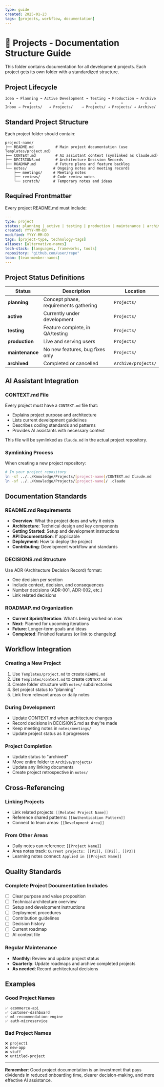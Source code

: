 ```yaml
---
type: guide
created: 2025-01-23
tags: [projects, workflow, documentation]
---
```

# 📁 Projects - Documentation Structure Guide

This folder contains documentation for all development projects. Each project gets its own folder with a standardized structure.

## Project Lifecycle

```
Idea → Planning → Active Development → Testing → Production → Archive
  ↓        ↓              ↓              ↓           ↓          ↓
Inbox → Projects/   → Projects/    → Projects/ → Projects/ → Archive/
```

## Standard Project Structure

Each project folder should contain:

```
project-name/
├── README.md          # Main project documentation (use Templates/project.md)
├── CONTEXT.md         # AI assistant context (symlinked as Claude.md)
├── DECISIONS.md       # Architecture Decision Records
├── ROADMAP.md         # Future plans and feature backlog
└── notes/            # Ongoing notes and meeting records
    ├── meetings/     # Meeting notes
    ├── reviews/      # Code review notes
    └── scratch/      # Temporary notes and ideas
```

## Required Frontmatter

Every project README.md must include:

```yaml
---
type: project
status: planning | active | testing | production | maintenance | archived
created: YYYY-MM-DD
modified: YYYY-MM-DD
tags: [project-type, technology-tags]
aliases: [alternative-names]
tech-stack: [languages, frameworks, tools]
repository: "github.com/user/repo"
team: [team-member-names]
---
```

## Project Status Definitions

| Status | Description | Location |
|--------|-------------|----------|
| **planning** | Concept phase, requirements gathering | `Projects/` |
| **active** | Currently under development | `Projects/` |
| **testing** | Feature complete, in QA/testing | `Projects/` |
| **production** | Live and serving users | `Projects/` |
| **maintenance** | No new features, bug fixes only | `Projects/` |
| **archived** | Completed or cancelled | `Archive/projects/` |

## AI Assistant Integration

### CONTEXT.md File
Every project must have a `CONTEXT.md` file that:
- Explains project purpose and architecture
- Lists current development guidelines
- Describes coding standards and patterns
- Provides AI assistants with necessary context

This file will be symlinked as `Claude.md` in the actual project repository.

### Symlinking Process
When creating a new project repository:

```bash
# In your project repository
ln -sf ../../Knowledge/Projects/[project-name]/CONTEXT.md Claude.md
ln -sf ../../Knowledge/Projects/[project-name]/ .claude
```

## Documentation Standards

### README.md Requirements
- **Overview**: What the project does and why it exists
- **Architecture**: Technical design and key components  
- **Getting Started**: Setup and development instructions
- **API Documentation**: If applicable
- **Deployment**: How to deploy the project
- **Contributing**: Development workflow and standards

### DECISIONS.md Structure
Use ADR (Architecture Decision Record) format:
- One decision per section
- Include context, decision, and consequences
- Number decisions (ADR-001, ADR-002, etc.)
- Link related decisions

### ROADMAP.md Organization
- **Current Sprint/Iteration**: What's being worked on now
- **Next**: Planned for upcoming iterations  
- **Future**: Longer-term goals and ideas
- **Completed**: Finished features (or link to changelog)

## Workflow Integration

### Creating a New Project
1. Use `Templates/project.md` to create `README.md`
2. Use `Templates/context.md` to create `CONTEXT.md`
3. Create folder structure with `notes/` subdirectories
4. Set project status to "planning"
5. Link from relevant areas or daily notes

### During Development
- Update CONTEXT.md when architecture changes
- Record decisions in DECISIONS.md as they're made
- Keep meeting notes in `notes/meetings/`
- Update project status as it progresses

### Project Completion
- Update status to "archived"  
- Move entire folder to `Archive/projects/`
- Update any linking documents
- Create project retrospective in `notes/`

## Cross-Referencing

### Linking Projects
- Link related projects: `[[Related Project Name]]`
- Reference shared patterns: `[[Authentication Pattern]]`
- Connect to team areas: `[[Development Area]]`

### From Other Areas
- Daily notes can reference: `[[Project Name]]`
- Area notes track: `Current projects: [[P1]], [[P2]], [[P3]]`
- Learning notes connect: `Applied in [[Project Name]]`

## Quality Standards

### Complete Project Documentation Includes
- [ ] Clear purpose and value proposition
- [ ] Technical architecture overview
- [ ] Setup and development instructions
- [ ] Deployment procedures
- [ ] Contribution guidelines
- [ ] Decision history
- [ ] Current roadmap
- [ ] AI context file

### Regular Maintenance
- **Monthly**: Review and update project status
- **Quarterly**: Update roadmaps and archive completed projects
- **As needed**: Record architectural decisions

## Examples

### Good Project Names
```
✅ ecommerce-api
✅ customer-dashboard  
✅ ml-recommendation-engine
✅ auth-microservice
```

### Bad Project Names
```
❌ project1
❌ new-app
❌ stuff
❌ untitled-project
```

---

**Remember**: Good project documentation is an investment that pays dividends in reduced onboarding time, clearer decision-making, and more effective AI assistance.